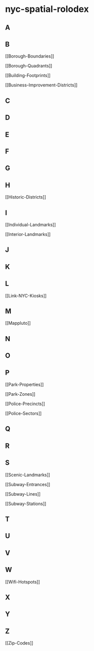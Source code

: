 # nyc-spatial-rolodex

## A

## B

[[Borough-Boundaries]]

[[Borough-Quadrants]]

[[Building-Footprints]]

[[Business-Improvement-Districts]]

## C

## D

## E

## F

## G

## H

[[Historic-Districts]]


## I

[[Individual-Landmarks]]

[[Interior-Landmarks]]

## J

## K

## L

[[Link-NYC-Kiosks]]

## M

[[Mappluto]]

## N

## O

## P

[[Park-Properties]]

[[Park-Zones]]

[[Police-Precincts]]

[[Police-Sectors]]

## Q

## R

## S

[[Scenic-Landmarks]]

[[Subway-Entrances]]

[[Subway-Lines]]

[[Subway-Stations]]

## T

## U

## V

## W

[[Wifi-Hotspots]]

## X

## Y

## Z

[[Zip-Codes]]
